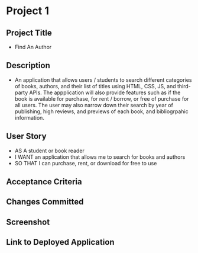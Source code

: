 #  Project 1

## Project Title
- Find An Author

## Description
- An application that allows users / students to search different categories of books, authors, and their list of titles using HTML, CSS, JS, and third-party APIs. The appplication will also provide features such as if the book is available for purchase, for rent / borrow, or free of purchase for all users. The user may also narrow down their search by year of publishing, high reviews, and previews of each book, and bibliogrpahic information.

## User Story
- AS A student or book reader
- I WANT an application that allows me to search for books and authors
- SO THAT I can purchase, rent, or download for free to use

## Acceptance Criteria

## Changes Committed

## Screenshot

## Link to Deployed Application

